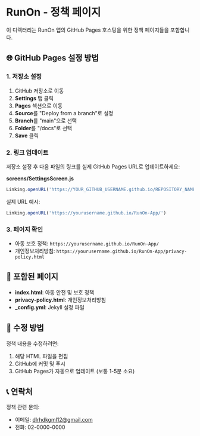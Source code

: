 # RunOn - 정책 페이지

이 디렉터리는 RunOn 앱의 GitHub Pages 호스팅을 위한 정책 페이지들을 포함합니다.

## 🌐 GitHub Pages 설정 방법

### 1. 저장소 설정
1. GitHub 저장소로 이동
2. **Settings** 탭 클릭
3. **Pages** 섹션으로 이동
4. **Source**를 "Deploy from a branch"로 설정
5. **Branch**를 "main"으로 선택
6. **Folder**를 "/docs"로 선택
7. **Save** 클릭

### 2. 링크 업데이트
저장소 설정 후 다음 파일의 링크를 실제 GitHub Pages URL로 업데이트하세요:

**screens/SettingsScreen.js**
```javascript
Linking.openURL('https://YOUR_GITHUB_USERNAME.github.io/REPOSITORY_NAME/')
```

실제 URL 예시:
```javascript
Linking.openURL('https://yourusername.github.io/RunOn-App/')
```

### 3. 페이지 확인
- 아동 보호 정책: `https://yourusername.github.io/RunOn-App/`
- 개인정보처리방침: `https://yourusername.github.io/RunOn-App/privacy-policy.html`

## 📄 포함된 페이지

- **index.html**: 아동 안전 및 보호 정책
- **privacy-policy.html**: 개인정보처리방침
- **_config.yml**: Jekyll 설정 파일

## 🔧 수정 방법

정책 내용을 수정하려면:
1. 해당 HTML 파일을 편집
2. GitHub에 커밋 및 푸시
3. GitHub Pages가 자동으로 업데이트 (보통 1-5분 소요)

## 📞 연락처

정책 관련 문의:
- 이메일: dlrhdkgml12@gmail.com
- 전화: 02-0000-0000
